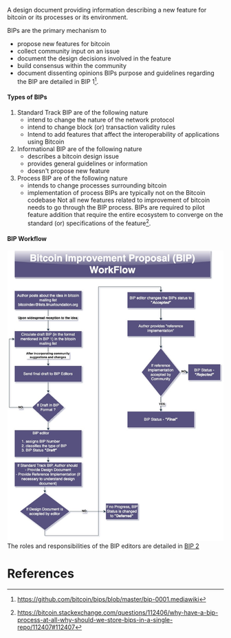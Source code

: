 A design document providing information describing a new feature for bitcoin or its processes or its environment. 

BIPs are the primary mechanism to 
- propose new features for bitcoin
- collect community input on an issue
- document the design decisions involved in the feature
- build consensus within the community
- document dissenting opinions
BIPs purpose and guidelines regarding the BIP are detailed in BIP 1[^1]. 
#### Types of BIPs
1. Standard Track BIP are of the following nature
	- intend to change the nature of the network protocol
	- intend to change block (or) transaction validity rules
	- Intend to add features that affect the interoperability of applications using Bitcoin 
2. Informational BIP are of the following nature
	- describes a bitcoin design issue
	- provides general guidelines or information 
	- doesn't propose new feature
3. Process BIP are of the following nature
	- intends to change processes surrounding bitcoin 
	- implementation of process BIPs are typically not on the Bitcoin codebase
Not all new features related to improvement of bitcoin needs to go through the BIP process. BIPs are required to pilot feature addition that require the entire ecosystem to converge on the standard (or) specifications of the feature[^2].
#### BIP Workflow
![](images/BIPworkflow.jpg)
The roles and responsibilities of the BIP editors are detailed in [BIP 2](BIP%202.md)
# References

[^1]: https://github.com/bitcoin/bips/blob/master/bip-0001.mediawiki
[^2]:  https://bitcoin.stackexchange.com/questions/112406/why-have-a-bip-process-at-all-why-should-we-store-bips-in-a-single-repo/112407#112407